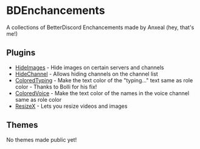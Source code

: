 # BDEnchancements
A collections of BetterDiscord Enchancements made by Anxeal (hey, that's me!)

## Plugins
* [HideImages](https://github.com/Anxeal/BDEnhancements/blob/master/plugins/HideImages.plugin.js) - Hide images on certain servers and channels
* [HideChannel](https://github.com/Anxeal/BDEnhancements/blob/master/plugins/HideChannel.plugin.js) - Allows hiding channels on the channel list
* [ColoredTyping](https://github.com/Anxeal/BDEnhancements/blob/master/plugins/ColoredTyping.plugin.js) - Make the text color of the "typing..." text same as role color - Thanks to Bolli for his fix!
* [ColoredVoice](https://github.com/Anxeal/BDEnhancements/blob/master/plugins/ColoredVoice.plugin.js) - Make the text color of the names in the voice channel same as role color
* [ResizeX](https://github.com/Anxeal/BDEnhancements/blob/master/plugins/ResizeX.plugin.js) - Lets you resize videos and images

## Themes
No themes made public yet!
